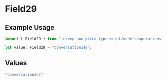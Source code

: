 # Field29

## Example Usage

```typescript
import { Field29 } from "inkeep-analytics-typescript/models/operations";

let value: Field29 = "conversationIds";
```

## Values

```typescript
"conversationIds"
```